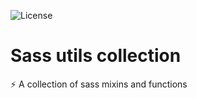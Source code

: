 ![License](https://img.shields.io/npm/l/sass-utils-collection)
# Sass utils collection
:zap: A collection of sass mixins and functions 
